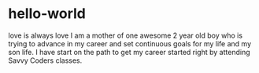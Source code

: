 # hello-world
love is always love
I am a mother of one awesome 2 year old boy who is trying to advance in my career and set continuous goals for my life and my son life.
I have start on the path to get my career started right by attending Savvy Coders classes.
